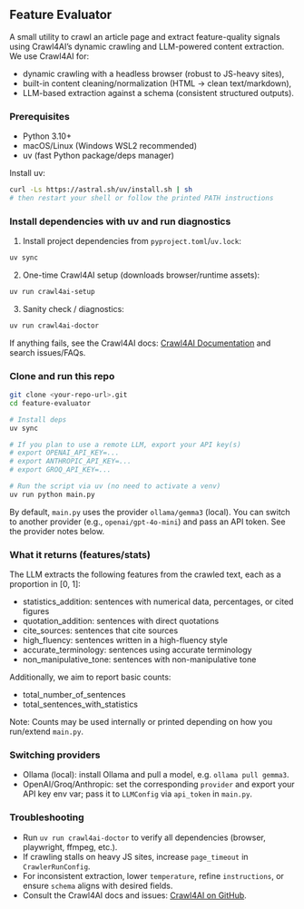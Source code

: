 ## Feature Evaluator

A small utility to crawl an article page and extract feature-quality signals using Crawl4AI’s dynamic crawling and LLM-powered content extraction. We use Crawl4AI for:
- dynamic crawling with a headless browser (robust to JS-heavy sites),
- built-in content cleaning/normalization (HTML → clean text/markdown),
- LLM-based extraction against a schema (consistent structured outputs).

### Prerequisites
- Python 3.10+
- macOS/Linux (Windows WSL2 recommended)
- uv (fast Python package/deps manager)

Install uv:
```bash
curl -Ls https://astral.sh/uv/install.sh | sh
# then restart your shell or follow the printed PATH instructions
```

### Install dependencies with uv and run diagnostics
1) Install project dependencies from `pyproject.toml`/`uv.lock`:
```bash
uv sync
```
2) One-time Crawl4AI setup (downloads browser/runtime assets):
```bash
uv run crawl4ai-setup
```
3) Sanity check / diagnostics:
```bash
uv run crawl4ai-doctor
```
If anything fails, see the Crawl4AI docs: [Crawl4AI Documentation](https://github.com/unclecode/crawl4ai) and search issues/FAQs.

### Clone and run this repo
```bash
git clone <your-repo-url>.git
cd feature-evaluator

# Install deps
uv sync

# If you plan to use a remote LLM, export your API key(s)
# export OPENAI_API_KEY=...
# export ANTHROPIC_API_KEY=...
# export GROQ_API_KEY=...

# Run the script via uv (no need to activate a venv)
uv run python main.py
```
By default, `main.py` uses the provider `ollama/gemma3` (local). You can switch to another provider (e.g., `openai/gpt-4o-mini`) and pass an API token. See the provider notes below.

### What it returns (features/stats)
The LLM extracts the following features from the crawled text, each as a proportion in [0, 1]:
- statistics_addition: sentences with numerical data, percentages, or cited figures
- quotation_addition: sentences with direct quotations
- cite_sources: sentences that cite sources
- high_fluency: sentences written in a high-fluency style
- accurate_terminology: sentences using accurate terminology
- non_manipulative_tone: sentences with non-manipulative tone

Additionally, we aim to report basic counts:
- total_number_of_sentences
- total_sentences_with_statistics

Note: Counts may be used internally or printed depending on how you run/extend `main.py`.


### Switching providers
- Ollama (local): install Ollama and pull a model, e.g. `ollama pull gemma3`.
- OpenAI/Groq/Anthropic: set the corresponding `provider` and export your API key env var; pass it to `LLMConfig` via `api_token` in `main.py`.

### Troubleshooting
- Run `uv run crawl4ai-doctor` to verify all dependencies (browser, playwright, ffmpeg, etc.).
- If crawling stalls on heavy JS sites, increase `page_timeout` in `CrawlerRunConfig`.
- For inconsistent extraction, lower `temperature`, refine `instructions`, or ensure `schema` aligns with desired fields.
- Consult the Crawl4AI docs and issues: [Crawl4AI on GitHub](https://github.com/unclecode/crawl4ai).

 